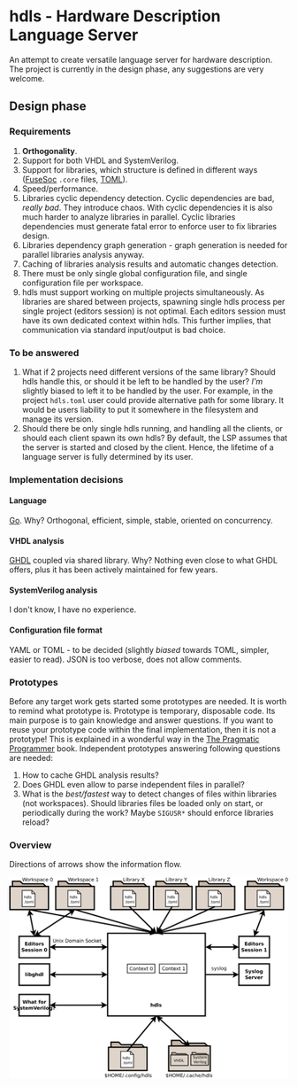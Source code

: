 # hdls - Hardware Description Language Server
An attempt to create versatile language server for hardware description.
The project is currently in the design phase, any suggestions are very welcome.

## Design phase

### Requirements
1. **Orthogonality**.
2. Support for both VHDL and SystemVerilog.
3. Support for libraries, which structure is defined in different ways ([FuseSoc](https://github.com/olofk/fusesoc) `.core` files, [TOML](https://github.com/toml-lang/toml)).
4. Speed/performance.
5. Libraries cyclic dependency detection.
Cyclic dependencies are bad, *really bad*.
They introduce chaos.
With cyclic dependencies it is also much harder to analyze libraries in parallel.
Cyclic libraries dependencies must generate fatal error to enforce user to fix libraries design.
6. Libraries dependency graph generation - graph generation is needed for parallel libraries analysis anyway.
7. Caching of libraries analysis results and automatic changes detection.
8. There must be only single global configuration file, and single configuration file per workspace.
9. hdls must support working on multiple projects simultaneously.
As libraries are shared between projects, spawning single hdls process per single project (editors session) is not optimal.
Each editors session must have its own dedicated context within hdls.
This further implies, that communication via standard input/output is bad choice.

### To be answered

1. What if 2 projects need different versions of the same library?
Should hdls handle this, or should it be left to be handled by the user?
*I'm* slightly biased to left it to be handled by the user.
For example, in the project `hdls.toml` user could provide alternative path for some library.
It would be users liability to put it somewhere in the filesystem and manage its version.
2. Should there be only single hdls running, and handling all the clients, or should each client spawn its own hdls?
By default, the LSP assumes that the server is started and closed by the client.
Hence, the lifetime of a language server is fully determined by its user.

### Implementation decisions

#### Language
[Go](https://golang.org/).
Why?
Orthogonal, efficient, simple, stable, oriented on concurrency.

#### VHDL analysis
[GHDL](https://github.com/ghdl/ghdl) coupled via shared library.
Why?
Nothing even close to what GHDL offers, plus it has been actively maintained for few years.

#### SystemVerilog analysis
I don't know, I have no experience.

#### Configuration file format
YAML or TOML - to be decided (slightly *biased* towards TOML, simpler, easier to read).
JSON is too verbose, does not allow comments.

### Prototypes
Before any target work gets started some prototypes are needed.
It is worth to remind what prototype is.
Prototype is temporary, disposable code.
Its main purpose is to gain knowledge and answer questions.
If you want to reuse your prototype code within the final implementation, then it is not a prototype!
This is explained in a wonderful way in the [The Pragmatic Programmer](https://en.wikipedia.org/wiki/The_Pragmatic_Programmer) book.
Independent prototypes answering following questions are needed:
1. How to cache GHDL analysis results?
2. Does GHDL even allow to parse independent files in parallel?
3. What is the *best/fastest* way to detect changes of files within libraries (not workspaces).
Should libraries files be loaded only on start, or periodically during the work?
Maybe `SIGUSR*` should enforce libraries reload?

### Overview

Directions of arrows show the information flow.
<p align="center"><img src="/images/overview.svg?raw=true"/></p>
